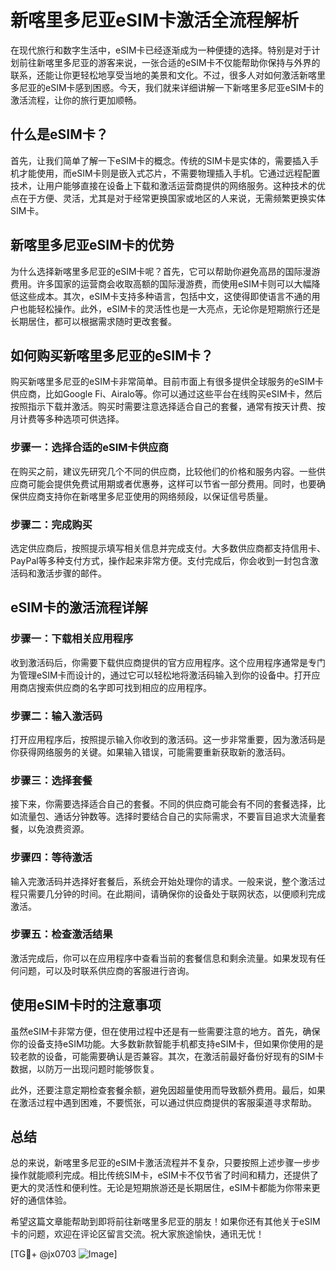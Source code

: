 # 新喀里多尼亚eSIM卡激活全流程解析

在现代旅行和数字生活中，eSIM卡已经逐渐成为一种便捷的选择。特别是对于计划前往新喀里多尼亚的游客来说，一张合适的eSIM卡不仅能帮助你保持与外界的联系，还能让你更轻松地享受当地的美景和文化。不过，很多人对如何激活新喀里多尼亚的eSIM卡感到困惑。今天，我们就来详细讲解一下新喀里多尼亚eSIM卡的激活流程，让你的旅行更加顺畅。

## 什么是eSIM卡？

首先，让我们简单了解一下eSIM卡的概念。传统的SIM卡是实体的，需要插入手机才能使用，而eSIM卡则是嵌入式芯片，不需要物理插入手机。它通过远程配置技术，让用户能够直接在设备上下载和激活运营商提供的网络服务。这种技术的优点在于方便、灵活，尤其是对于经常更换国家或地区的人来说，无需频繁更换实体SIM卡。

## 新喀里多尼亚eSIM卡的优势

为什么选择新喀里多尼亚的eSIM卡呢？首先，它可以帮助你避免高昂的国际漫游费用。许多国家的运营商会收取高额的国际漫游费，而使用eSIM卡则可以大幅降低这些成本。其次，eSIM卡支持多种语言，包括中文，这使得即使语言不通的用户也能轻松操作。此外，eSIM卡的灵活性也是一大亮点，无论你是短期旅行还是长期居住，都可以根据需求随时更改套餐。

## 如何购买新喀里多尼亚的eSIM卡？

购买新喀里多尼亚的eSIM卡非常简单。目前市面上有很多提供全球服务的eSIM卡供应商，比如Google Fi、Airalo等。你可以通过这些平台在线购买eSIM卡，然后按照指示下载并激活。购买时需要注意选择适合自己的套餐，通常有按天计费、按月计费等多种选项可供选择。

### 步骤一：选择合适的eSIM卡供应商

在购买之前，建议先研究几个不同的供应商，比较他们的价格和服务内容。一些供应商可能会提供免费试用期或者优惠券，这样可以节省一部分费用。同时，也要确保供应商支持你在新喀里多尼亚使用的网络频段，以保证信号质量。

### 步骤二：完成购买

选定供应商后，按照提示填写相关信息并完成支付。大多数供应商都支持信用卡、PayPal等多种支付方式，操作起来非常方便。支付完成后，你会收到一封包含激活码和激活步骤的邮件。

## eSIM卡的激活流程详解

### 步骤一：下载相关应用程序

收到激活码后，你需要下载供应商提供的官方应用程序。这个应用程序通常是专门为管理eSIM卡而设计的，通过它可以轻松地将激活码输入到你的设备中。打开应用商店搜索供应商的名字即可找到相应的应用程序。

### 步骤二：输入激活码

打开应用程序后，按照提示输入你收到的激活码。这一步非常重要，因为激活码是你获得网络服务的关键。如果输入错误，可能需要重新获取新的激活码。

### 步骤三：选择套餐

接下来，你需要选择适合自己的套餐。不同的供应商可能会有不同的套餐选择，比如流量包、通话分钟数等。选择时要结合自己的实际需求，不要盲目追求大流量套餐，以免浪费资源。

### 步骤四：等待激活

输入完激活码并选择好套餐后，系统会开始处理你的请求。一般来说，整个激活过程只需要几分钟的时间。在此期间，请确保你的设备处于联网状态，以便顺利完成激活。

### 步骤五：检查激活结果

激活完成后，你可以在应用程序中查看当前的套餐信息和剩余流量。如果发现有任何问题，可以及时联系供应商的客服进行咨询。

## 使用eSIM卡时的注意事项

虽然eSIM卡非常方便，但在使用过程中还是有一些需要注意的地方。首先，确保你的设备支持eSIM功能。大多数新款智能手机都支持eSIM卡，但如果你使用的是较老款的设备，可能需要确认是否兼容。其次，在激活前最好备份好现有的SIM卡数据，以防万一出现问题时能够恢复。

此外，还要注意定期检查套餐余额，避免因超量使用而导致额外费用。最后，如果在激活过程中遇到困难，不要慌张，可以通过供应商提供的客服渠道寻求帮助。

## 总结

总的来说，新喀里多尼亚的eSIM卡激活流程并不复杂，只要按照上述步骤一步步操作就能顺利完成。相比传统SIM卡，eSIM卡不仅节省了时间和精力，还提供了更大的灵活性和便利性。无论是短期旅游还是长期居住，eSIM卡都能为你带来更好的通信体验。

希望这篇文章能帮助到即将前往新喀里多尼亚的朋友！如果你还有其他关于eSIM卡的问题，欢迎在评论区留言交流。祝大家旅途愉快，通讯无忧！

[TG💪+ @jx0703 ![Image](https://github.com/user-attachments/assets/dbca1d08-cadb-493c-b0ec-ad6f7a83f270)]